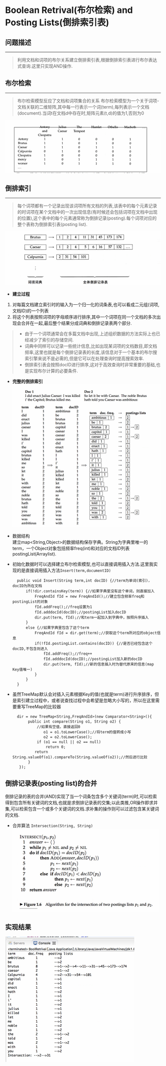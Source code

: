 # Boolean Retrival(布尔检索) and Posting Lists(倒排索引表)
## 问题描述
***
>利用文档和词项的布尔关系建立倒排索引表,根据倒排索引表进行布尔表达式查询.这里只实现AND操作.
## 布尔检索
***
>布尔检索模型反应了文档和词项集合的关系
布尔检索模型为一个关于词项-文档关联的二维矩阵,其中每一行表示一个词(term),每列表示一个文档(document).当词t在文档d中存在时,矩阵元素(t,d)的值为1,否则为0

![About](pic1.png)
## 倒排索引
***
>每个词项都有一个记录出现该词项所有文档的列表,该表中的每个元素记录的时词项在某个文档中的一次出现信息(有时候还会包括词项在文档中出现的位置),这个表中的每个元素通常称为倒排记录(posting).每个词项对应的整个表称为倒排索引表(posting list).

![About](pic2.png)<br>
* **建立过程**
1. 对每篇文档建立索引时的输入为一个归一化的词条表,也可以看成二元组(词项,文档ID)的一个列表
2. 将这个列表按照词项的字母顺序进行排序,其中一个词项在同一个文档的多次出现会合并在一起,最后整个结果分成词典和倒排记录表两个部分.
>* 由于一个词项通常会在多篇文档中出现,上述组织数据的方法实际上也已经减少了索引的存储空间.
>* 词典中同样可以记录一些统计信息,比如出现某词项的文档数目,即文档频率,这里也就是每个倒排记录表的长度,该信息对于一个基本的布尔搜索引擎来说不是必需的,但是它可以在处理查询时提高搜索效率.
>* 倒排索引表会按照docID进行排序,这对于高效查询时非常重要的基础,也是实现布尔计算的必要条件.

* **完整的倒排索引**<br>
![About](pic3.png)<br>


* 数据结构<br>
建立map<String,Object>的数据结构保存字典。String为字典里唯一的term，一个Object对象包括频率freq(int)和对应的文档ID列表postingList(Arraylist).

* 初始化数据时可以选择建立布尔检索模型,也可以直接调用插入方法.这里我实现的是直接调用插入方法`Insert(term,documentID)`

        public void Insert(String term,int docID) {//term为单词(索引)，docID为所在文档
            if(!dir.containsKey(term)) {//如果字典里没有这个单词，则直接加入
                FreqAndId fId = new FreqAndId();//建立包含频率freq和postingList的对象
                fId.addFreq();//freq设置为1
                fId.adddocId(docID);//postingList加入docID
                dir.put(term, fId);//和term一起加入到字典中，按照升序插入
            }
            else {//如果字典里包含了这个term
                FreqAndId fId = dir.get(term);//获取这个term所对应的object信息
                if(!fId.postingList.contains(docID)) {//是否已经包含这个docID,不包含则进入
                    fId.addFreq();//freq++
                    fId.adddocId(docID);//postingList加入新的docID
                    dir.put(term, fId);//新的信息插入时为替代原来的信息(map Key值唯一)
                }
            }		
	    }

* 虽然TreeMap默认会对插入元素根据Key的值(也就是term)进行升序排序，但是索引建立过程中，或者说查找过程中会希望是忽略大小写的，所以在这里需要重写TreeMap的比较器

        dir = new TreeMap<String,FreqAndId>(new Comparator<String>(){
             public int compare(String o1, String o2) {
                 //如果有空值，直接返回0
            	 	o1 = o1.toLowerCase();//将term的值转成小写
            	 	o2 = o2.toLowerCase();
                 if (o1 == null || o2 == null)
                     return 0; 
                return String.valueOf(o1).compareTo(String.valueOf(o2));//然后进行比较
             }
		 });

## 倒排记录表(posting list)的合并
倒排记录的表的合并(AND)实现了当一个词条包含多个关键词(term)时,可以检索得到包含所有关键词的文档,也就是求倒排记录表的交集;以此类推,OR操作即求并集,可以检索包含一个或多个关键词的文档.求补集的操作则可以过滤包含某关键词的文档.

* 合并算法 `Intersection(String, String)`<br>
![About](pic5.png)<br>

## 实现结果<br>
![About](pic4.png)